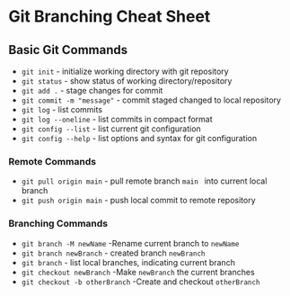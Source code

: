 # Git Branching Cheat Sheet

## Basic Git Commands
* `git init` - initialize working directory with git repository
* `git status` - show status of working directory/repository
* `git add .` - stage changes for commit
* `git commit -m "message"` - commit staged changed to local repository
* `git log` - list commits
* `git log --oneline` - list commits in compact format
* `git config --list` - list current git configuration
* `git config --help` - list options and syntax for git configuration


### Remote Commands
* `git pull origin main` - pull remote branch `main ` into current local branch
* `git push origin main` - push local commit to remote repository


### Branching Commands
* `git branch -M newName` -Rename current branch to `newName`
* `git branch newBranch` - created branch `newBranch`
* `git branch` - list local branches, indicating current branch
* `git checkout newBranch` -Make `newBranch` the current branches
* `git checkout -b otherBranch` -Create and checkout `otherBranch`
